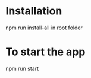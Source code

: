 # Installation<br/>

npm run install-all in root folder<br/>

# To start the app<br/>

npm run start<br/>
